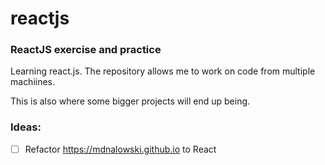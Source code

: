 # reactjs
### ReactJS exercise and practice

Learning react.js. The repository allows me to work on code from multiple machiines.

This is also where some bigger projects will end up being.

### Ideas:
- [ ] Refactor https://mdnalowski.github.io to React
